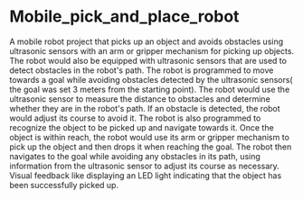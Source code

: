 # Mobile_pick_and_place_robot

A mobile robot project that picks up an object and avoids obstacles using ultrasonic sensors with an arm or gripper mechanism for picking up objects. The robot would also be equipped with ultrasonic sensors that are used to detect obstacles in the robot's path. The robot is programmed to move towards a goal while avoiding obstacles detected by the ultrasonic sensors( the goal was set 3 meters from the starting point).
The robot would use the ultrasonic sensor to measure the distance to obstacles and determine whether they are in the robot's path. If an obstacle is detected, the robot would adjust its course to avoid it. The robot is also programmed to recognize the object to be picked up and navigate towards it. Once the object is within reach, the robot would use its arm or gripper mechanism to pick up the object and then drops it when reaching the goal.
The robot then navigates to the goal while avoiding any obstacles in its path, using information from the ultrasonic sensor to adjust its course as necessary. Visual feedback like displaying an LED light indicating that the object has been successfully picked up.


